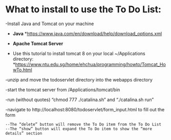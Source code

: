 # What to install to use the To Do List:

-Install Java and Tomcat on your machine
* **Java**
*https://www.java.com/en/download/help/download_options.xml

* **Apache Tomcat Server**
* Use this tutorial to install tomcat 8 on your local ~/Applications directory:
*https://www.ntu.edu.sg/home/ehchua/programming/howto/Tomcat_HowTo.html

-unzip and move the todoservlet directory into the webapps directory 

-start the tomcat server from /Applications/tomcat/bin

-run (without quotes) “chmod 777 ./catalina.sh”
and
“./catalina.sh run”

-navigate to http://localhost:8080/todoservlet/form_input.html to fill out the form

	--The “delete” button will remove the To Do item from the To Do List
	--The “show” button will expand the To Do item to show the “more details” section
